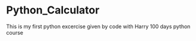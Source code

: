 # Python_Calculator
This is my first python excercise given by code with Harry 100 days python course 
